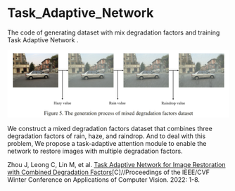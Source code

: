 # Task_Adaptive_Network

The code of generating dataset with mix degradation factors and training Task Adaptive Network .

![The generation process of mixed degradation factors dataset](fig5.png)

We construct a mixed degradation factors dataset that combines three degradation factors of rain, haze, and raindrop. And to deal with this problem, We propose a task-adaptive attention module to enable the network to restore images with multiple degradation factors. 


Zhou J, Leong C, Lin M, et al. [Task Adaptive Network for Image Restoration with Combined Degradation Factors](https://openaccess.thecvf.com/content/WACV2022W/VAQ/html/Zhou_Task_Adaptive_Network_for_Image_Restoration_With_Combined_Degradation_Factors_WACVW_2022_paper.html)[C]//Proceedings of the IEEE/CVF Winter Conference on Applications of Computer Vision. 2022: 1-8.
